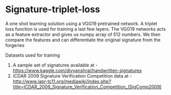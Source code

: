 # Signature-triplet-loss
A one shot learning solution using a VGG19 pretrained network. A triplet loss function is used for training a last few layers. The VGG19 networks acts as a feature extractor and gives us numpy array of 512 numbers. We then compare the features and can differentiate the original signature from the forgeries

Datasets used for training 
1. A sample set of signatures available at - https://www.kaggle.com/divyanshrai/handwritten-signatures
2. ICDAR 2009 Signature Verification Competition data at - http://www.iapr-tc11.org/mediawiki/index.php?title=ICDAR_2009_Signature_Verification_Competition_(SigComp2009)

